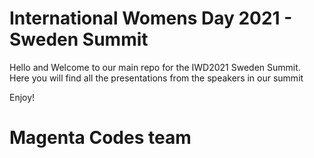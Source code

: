 # International Womens Day 2021 - Sweden Summit

Hello and Welcome to our main repo for the IWD2021 Sweden Summit.  
Here you will find all the presentations from the speakers in our summit 

Enjoy!

# Magenta Codes team
